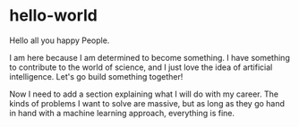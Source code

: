 # hello-world

Hello all you happy People. 

I am here because I am determined to become something. I have something to contribute to the world of science, and I just love the idea of artificial intelligence. Let's go build something together!


Now I need to add a section explaining what I will do with my career.
The kinds of problems I want to solve are massive, but as long as they go hand in hand with a  machine learning approach,
everything is fine. 
